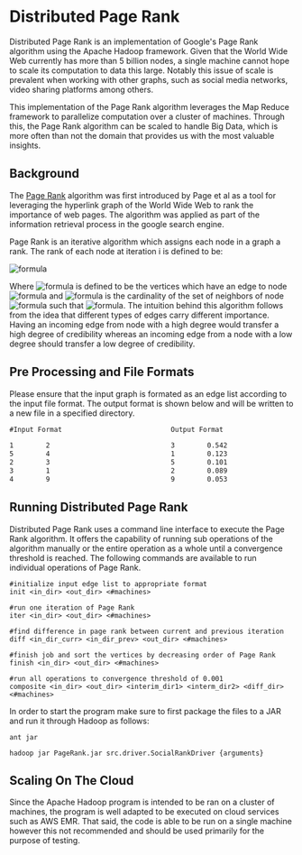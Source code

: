 # Distributed Page Rank

Distributed Page Rank is an implementation of Google's Page Rank algorithm using the Apache Hadoop framework. Given that the World Wide Web currently has more than 5 billion nodes, a single machine cannot hope to scale its computation to data this large. Notably this issue of scale is prevalent when working with other graphs, such as social media networks, video sharing platforms among others. 


This implementation of the Page Rank algorithm leverages the Map Reduce framework to parallelize computation over a cluster of machines. Through this, the Page Rank algorithm can be scaled to handle Big Data, which is more often than not the domain that provides us with the most valuable insights. 

## Background

The [Page Rank](http://ilpubs.stanford.edu:8090/422/1/1999-66.pdf) algorithm was first introduced by Page et al as a tool for leveraging the hyperlink graph of the World Wide Web to rank the importance of web pages. The algorithm was applied as part of the information retrieval process in the google search engine.

Page Rank is an iterative algorithm which assigns each node in a graph a rank. The rank of each node at iteration i is defined to be:

![formula](https://render.githubusercontent.com/render/math?math=\Large%20r_i=d%2B(1-d)\sum_{j\in%20B(i)}%20\frac{1}{N(j)}%20r_{i-1}$)

Where ![formula](https://render.githubusercontent.com/render/math?math=B(i)) is defined to be the vertices which have an edge to node ![formula](https://render.githubusercontent.com/render/math?math=i$) and ![formula](https://render.githubusercontent.com/render/math?math=N(j)$) is the cardinality of the set of neighbors of node ![formula](https://render.githubusercontent.com/render/math?math=j$) such that ![formula](https://render.githubusercontent.com/render/math?math=j%20\in%20B(i)$). The intuition behind this algorithm follows from the idea that different types of edges carry different importance. Having an incoming edge from node with a high degree would transfer a high degree of credibility whereas an incoming edge from a node with a low degree should transfer a low degree of credibility. 


## Pre Processing and File Formats

Please ensure that the input graph is formated as an edge list according to the input file format. The output format is shown below and will be written to a new file in a specified directory.

```txt
#Input Format                           Output Format

1        2                              3        0.542
5        4                              1        0.123
2        3                              5        0.101
3        1                              2        0.089
4        9                              9        0.053
```

## Running Distributed Page Rank
Distributed Page Rank uses a command line interface to execute the Page Rank algorithm. It offers the capability of running sub operations of the algorithm manually or the entire operation as a whole until a convergence threshold is reached. The following commands are available to run individual operations of Page Rank.

```linux
#initialize input edge list to appropriate format
init <in_dir> <out_dir> <#machines>

#run one iteration of Page Rank
iter <in_dir> <out_dir> <#machines>

#find difference in page rank between current and previous iteration
diff <in_dir_curr> <in_dir_prev> <out_dir> <#machines>

#finish job and sort the vertices by decreasing order of Page Rank
finish <in_dir> <out_dir> <#machines>

#run all operations to convergence threshold of 0.001
composite <in_dir> <out_dir> <interim_dir1> <interm_dir2> <diff_dir> <#machines>
```
In order to start the program make sure to first package the files to a JAR and run it through Hadoop as follows:
```linux
ant jar

hadoop jar PageRank.jar src.driver.SocialRankDriver {arguments}
```

## Scaling On The Cloud

Since the Apache Hadoop program is intended to be ran on a cluster of machines, the program is well adapted to be executed on cloud services such as AWS EMR. That said, the code is able to be run on a single machine however this not recommended and should be used primarily for the purpose of testing.
